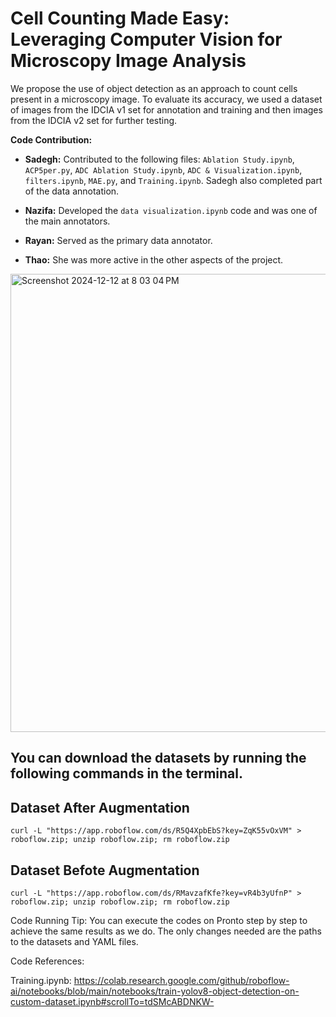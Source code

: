 # Cell Counting Made Easy: Leveraging Computer Vision for Microscopy Image Analysis 

We propose the use of object detection as an approach to count cells present in a microscopy image. To evaluate its accuracy, we used a dataset of images from the IDCIA v1 set for annotation and training and then images from the IDCIA v2 set for further testing.


**Code Contribution:**

- **Sadegh:** Contributed to the following files: `Ablation Study.ipynb`, `ACP5per.py`, `ADC Ablation Study.ipynb`, `ADC & Visualization.ipynb`, `filters.ipynb`, `MAE.py`, and `Training.ipynb`. Sadegh also completed part of the data annotation.

- **Nazifa:** Developed the `data visualization.ipynb` code and was one of the main annotators.


- **Rayan:** Served as the primary data annotator.

- **Thao:** She was more active in the other aspects of the project.



<img width="733" alt="Screenshot 2024-12-12 at 8 03 04 PM" src="https://github.com/user-attachments/assets/36a6de32-661c-4b40-ae81-c76418a7aea9" />


## You can download the datasets by running the following commands in the terminal.

## Dataset After Augmentation
```
curl -L "https://app.roboflow.com/ds/R5Q4XpbEbS?key=ZqK55vOxVM" > 
roboflow.zip; unzip roboflow.zip; rm roboflow.zip
```

## Dataset Befote Augmentation
```
curl -L "https://app.roboflow.com/ds/RMavzafKfe?key=vR4b3yUfnP" > 
roboflow.zip; unzip roboflow.zip; rm roboflow.zip
```

Code Running Tip:
You can execute the codes on Pronto step by step to achieve the same results as we do. The only changes needed are the paths to the datasets and YAML files.

Code References:

Training.ipynb: https://colab.research.google.com/github/roboflow-ai/notebooks/blob/main/notebooks/train-yolov8-object-detection-on-custom-dataset.ipynb#scrollTo=tdSMcABDNKW-

